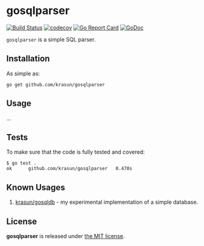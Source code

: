 # gosqlparser

[![Build Status](https://app.travis-ci.com/krasun/gosqlparser.svg?branch=main)](https://app.travis-ci.com/krasun/gosqlparser)
[![codecov](https://codecov.io/gh/krasun/gosqlparser/branch/main/graph/badge.svg?token=8NU6LR4FQD)](https://codecov.io/gh/krasun/gosqlparser)
[![Go Report Card](https://goreportcard.com/badge/github.com/krasun/gosqlparser)](https://goreportcard.com/report/github.com/krasun/gosqlparser)
[![GoDoc](https://godoc.org/https://godoc.org/github.com/krasun/gosqlparser?status.svg)](https://godoc.org/github.com/krasun/gosqlparser)

`gosqlparser` is a simple SQL parser.

## Installation

As simple as:

```
go get github.com/krasun/gosqlparser
```

## Usage 

... 

## Tests 

To make sure that the code is fully tested and covered:

```
$ go test .
ok  	github.com/krasun/gosqlparser	0.470s
```

## Known Usages 

1. [krasun/gosqldb](https://github.com/krasun/gosqldb) - my experimental implementation of a simple database.

## License 

**gosqlparser** is released under [the MIT license](LICENSE).